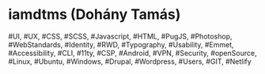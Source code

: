 # iamdtms (Dohány Tamás)

#UI, #UX, #CSS, #SCSS, #Javascript, #HTML, #PugJS, #Photoshop, #WebStandards, #Identity, #RWD, #Typography, #Usability, #Emmet, #Accessibility, #CLI, #11ty, #CSP, #Android, #VPN, #Security, #openSource, #Linux, #Ubuntu, #Windows, #Drupal, #Wordpress, #Users, #GIT, #Netlify
